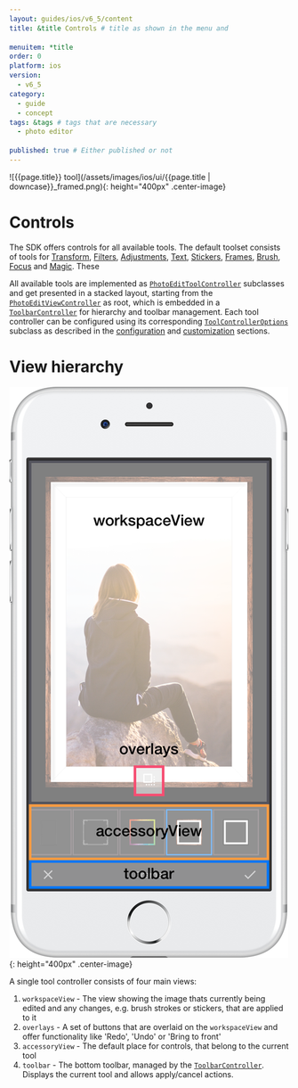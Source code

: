 ```yaml
---
layout: guides/ios/v6_5/content
title: &title Controls # title as shown in the menu and 

menuitem: *title
order: 0
platform: ios
version:
  - v6_5
category: 
  - guide
  - concept
tags: &tags # tags that are necessary
  - photo editor 

published: true # Either published or not 
---
```


![{{page.title}} tool](/assets/images/ios/ui/{{page.title | downcase}}_framed.png){: height="400px" .center-image}

# Controls 

The SDK offers controls for all available tools. The default toolset consists of tools for [Transform](/guides/ios/v6_5/features/transform), [Filters](/guides/ios/v6_5/features/filter), [Adjustments](/guides/ios/v6_5/features/adjustments), [Text](/guides/ios/v6_5/features/text), [Stickers](/guides/ios/v6_5/features/stickers), [Frames](/guides/ios/v6_5/features/frames), [Brush](/guides/ios/v6_5/features/brush), [Focus](/guides/ios/v6_5/features/focus) and [Magic](/guides/ios/v6_5/features/magic). These 

All available tools are implemented as [`PhotoEditToolController`](https://static.photoeditorsdk.com/docs/ios/Classes/PhotoEditToolController.html) subclasses and
get presented in a stacked layout, starting from the [`PhotoEditViewController`](https://static.photoeditorsdk.com/docs/ios/Classes/PhotoEditViewController.html) as root, which is embedded in a [`ToolbarController`](https://static.photoeditorsdk.com/docs/ios/Classes/ToolbarController.html) for hierarchy and toolbar management. Each tool controller can be configured using its corresponding [`ToolControllerOptions`](https://static.photoeditorsdk.com/docs/ios/Classes/ToolControllerOptions.html) subclass as described in the [configuration](/guides/ios/v6_5/features/configuration) and [customization](/guides/ios/v6_5/ui/customization) sections.

# View hierarchy

![{{page.title}} tool](/assets/images/ios/ui/frames_annotated.png){: height="400px" .center-image}

A single tool controller consists of four main views:

1. `workspaceView` - The view showing the image thats currently being edited and any changes, e.g. brush strokes or stickers, that are applied to it
2. `overlays` - A set of buttons that are overlaid on the `workspaceView` and offer functionality like 'Redo', 'Undo' or 'Bring to front'
3. `accessoryView` - The default place for controls, that belong to the current tool
4. `toolbar` - The bottom toolbar, managed by the [`ToolbarController`](https://static.photoeditorsdk.com/docs/ios/Classes/ToolbarController.html). Displays the current tool and allows apply/cancel actions.
